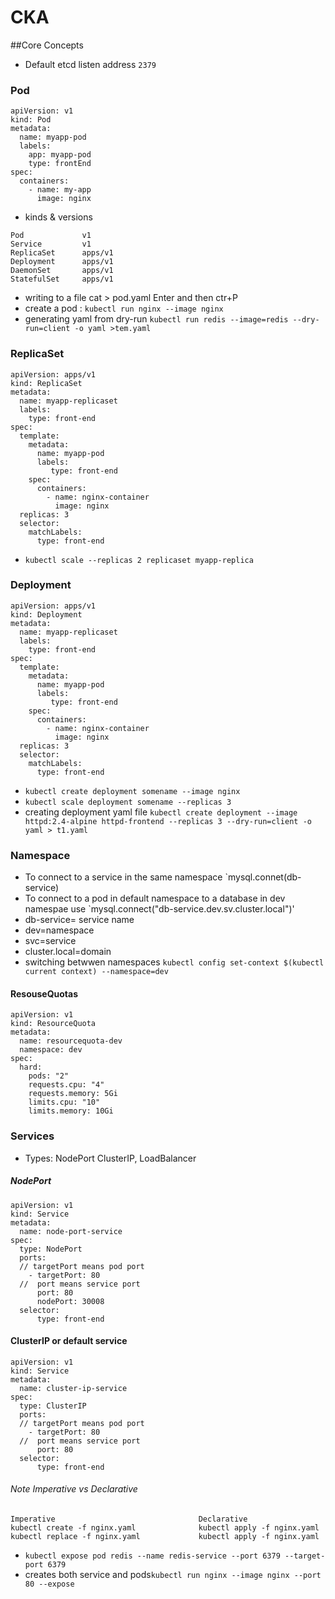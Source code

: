 # CKA

##Core Concepts
* Default etcd listen address `2379`

### Pod
```
apiVersion: v1
kind: Pod
metadata:
  name: myapp-pod
  labels: 
    app: myapp-pod
    type: frontEnd
spec:
  containers:
    - name: my-app
      image: nginx         
```

* kinds & versions
```
Pod             v1
Service         v1
ReplicaSet      apps/v1
Deployment      apps/v1
DaemonSet       apps/v1
StatefulSet     apps/v1
```
* writing to a file cat > pod.yaml  Enter and then ctr+P
* create a pod : `kubectl run nginx --image nginx`
* generating yaml from dry-run `kubectl run redis --image=redis --dry-run=client -o yaml >tem.yaml`


### ReplicaSet
```
apiVersion: apps/v1
kind: ReplicaSet
metadata:
  name: myapp-replicaset
  labels:
    type: front-end
spec:
  template:
    metadata:
      name: myapp-pod
      labels:
         type: front-end
    spec:
      containers:
        - name: nginx-container
          image: nginx
  replicas: 3
  selector: 
    matchLabels:
      type: front-end
```
* `kubectl scale --replicas 2 replicaset myapp-replica`
  
### Deployment
```
apiVersion: apps/v1
kind: Deployment
metadata:
  name: myapp-replicaset
  labels:
    type: front-end
spec:
  template:
    metadata:
      name: myapp-pod
      labels:
         type: front-end
    spec:
      containers:
        - name: nginx-container
          image: nginx
  replicas: 3
  selector: 
    matchLabels:
      type: front-end
```
* `kubectl create deployment somename --image nginx`
* `kubectl scale deployment somename --replicas 3`
* creating deployment yaml file `kubectl create deployment --image httpd:2.4-alpine httpd-frontend --replicas 3 --dry-run=client -o yaml > t1.yaml`
  
### Namespace

* To connect to a service in the same namespace `mysql.connet(db-service)
* To connect to a pod in default namespace to a database in dev namespae use `mysql.connect("db-service.dev.sv.cluster.local")' 
*  db-service= service name
*  dev=namespace
*  svc=service
*  cluster.local=domain
*  switching betwwen namespaces `kubectl config set-context $(kubectl current context) --namespace=dev`
#### ResouseQuotas
```
apiVersion: v1
kind: ResourceQuota
metadata:
  name: resourcequota-dev
  namespace: dev
spec:
  hard:
    pods: "2"
    requests.cpu: "4"
    requests.memory: 5Gi
    limits.cpu: "10"
    limits.memory: 10Gi
```

### Services
* Types: NodePort ClusterIP, LoadBalancer
##### NodePort
```
apiVersion: v1
kind: Service
metadata:
  name: node-port-service
spec:
  type: NodePort
  ports:
  // targetPort means pod port
    - targetPort: 80
  //  port means service port
      port: 80
      nodePort: 30008
  selector:
      type: front-end
  ```

  #### ClusterIP or default service

```
apiVersion: v1
kind: Service
metadata:
  name: cluster-ip-service
spec:
  type: ClusterIP
  ports:
  // targetPort means pod port
    - targetPort: 80
  //  port means service port
      port: 80
  selector:
      type: front-end
```
###### Note Imperative vs Declarative
```
Imperative                                Declarative
kubectl create -f nginx.yaml              kubectl apply -f nginx.yaml
kubectl replace -f nginx.yaml             kubectl apply -f nginx.yaml
```

* `kubectl expose pod redis --name redis-service --port 6379 --target-port 6379 `
* creates both service and pods`kubectl run nginx --image nginx --port 80 --expose`
  